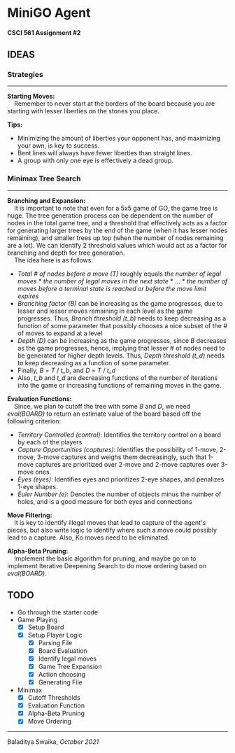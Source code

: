 # MiniGO Agent 
#### CSCI 561 Assignment #2

## IDEAS

### Strategies
-----

**Starting Moves:**  
&nbsp;&nbsp;&nbsp;&nbsp;Remember to never start at the borders of the board because you are starting with lesser liberties on the stones you place. 

**Tips:**  
- Minimizing the amount of liberties your opponent has, and maximizing your own, is key to success.
- Bent lines will always have fewer liberties than straight lines.
- A group with only one eye is effectively a dead group.

### Minimax Tree Search
-----

**Branching and Expansion:**  
&nbsp;&nbsp;&nbsp;&nbsp;It is important to note that even for a 5x5 game of GO, the game tree is huge. The tree generation process can be dependent on the number of nodes in the total game tree, and a threshold that effectively acts as a factor for generating larger trees by the end of the game (when it has lesser nodes remaining), and smaller trees up top (when the number of nodes remaining are a lot). We can identify 2 threshold values which would act as a factor for branching and depth for tree generation.  
&nbsp;&nbsp;&nbsp;&nbsp;The idea here is as follows:
- *Total # of nodes before a move (T)* roughly equals *the number of legal moves* * *the number of legal moves in the next state* * ... * *the number of moves before a terminal state is reached or before the move limit expires*
- *Branching factor (B)* can be increasing as the game progresses, due to lesser and lesser moves remaining in each level as the game progresses. Thus, *Branch threshold (t_b)* needs to keep decreasing as a function of some parameter that possibly chooses a nice subset of the # of moves to expand at a level
- *Depth (D)* can be increasing as the game progresses, since *B* decreases as the game progresses, hence, implying that lesser # of nodes need to be generated for higher depth levels. Thus, *Depth threshold (t_d)* needs to keep decreasing as a function of some parameter.
- Finally, *B* = *T* / *t_b*, and *D* = *T* / *t_d*
- Also, *t_b* and *t_d* are decreasing functions of the number of iterations into the game or increasing functions of remaining moves in the game.  

**Evaluation Functions:**  
&nbsp;&nbsp;&nbsp;&nbsp;Since, we plan to cutoff the tree with some *B* and *D*, we need *eval(BOARD)* to return an estimate value of the board based off the following criterion:  
- *Territory Controlled (control)*: Identifies the territory control on a board by each of the players
- *Capture Opportunities (captures)*: Identifies the possibility of 1-move, 2-move, 3-move captures and weighs them decreasingly, such that 1-move captures are prioritized over 2-move and 2-move captures over 3-move ones.
- *Eyes (eyes)*: Identifies eyes and prioritizes 2-eye shapes, and penalizes 1-eye shapes.
- *Euler Number (e)*: Denotes the number of objects minus the number of holes, and is a good measure for both eyes and connections

**Move Filtering:**  
&nbsp;&nbsp;&nbsp;&nbsp;It is key to identify illegal moves that lead to capture of the agent's pieces, but also write logic to identify where such a move could possibly lead to a capture. Also, Ko moves need to be eliminated.

**Alpha-Beta Pruning:**  
&nbsp;&nbsp;&nbsp;&nbsp;Implement the basic algorithm for pruning, and maybe go on to implement Iterative Deepening Search to do move ordering based on *eval(BOARD)*.



## TODO
- Go through the starter code
- Game Playing  
    - [x] Setup Board
    - [x] Setup Player Logic
      - [x] Parsing File
      - [x] Board Evaluation
      - [x] Identify legal moves
      - [x] Game Tree Expansion
      - [x] Action choosing
      - [x] Generating File
- Minimax
  - [x] Cutoff Thresholds
  - [x] Evaluation Function
  - [x] Alpha-Beta Pruning
  - [x] Move Ordering

----
Baladitya Swaika, *October 2021*